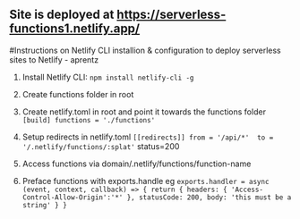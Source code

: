 
## Site is deployed at https://serverless-functions1.netlify.app/        


#Instructions on Netlify CLI installion & configuration to deploy serverless sites to Netlify - aprentz

1. Install Netlify CLI:
   `npm install netlify-cli -g`

2. Create functions folder in root

3. Create netlify.toml in root and point it towards the functions folder
   `[build]
   functions = './functions'
`
4. Setup redirects in netlify.toml
   `[[redirects]]
   from = '/api/*' 
   to = '/.netlify/functions/:splat'`
   status=200

5. Access functions via domain/.netlify/functions/function-name

6. Preface functions with exports.handle eg
   `exports.handler = async (event, context, callback) => {
      return {
         headers: {
         'Access-Control-Allow-Origin':'*'
         },
         statusCode: 200,
         body: 'this must be a string'
      }
}`
